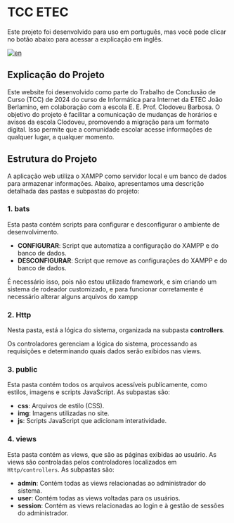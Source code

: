 # TCC ETEC

Este projeto foi desenvolvido para uso em português, mas você pode clicar no botão abaixo para acessar a explicação em inglês.

[![en](https://img.shields.io/badge/lang-en-red.svg)](https://github.com/GiovanniEliasDaRosa/TCC/blob/main/README.md)

## Explicação do Projeto

Este website foi desenvolvido como parte do Trabalho de Conclusão de Curso (TCC) de 2024 do curso de Informática para Internet da ETEC João Berlamino, em colaboração com a escola E. E. Prof. Clodoveu Barbosa. O objetivo do projeto é facilitar a comunicação de mudanças de horários e avisos da escola Clodoveu, promovendo a migração para um formato digital. Isso permite que a comunidade escolar acesse informações de qualquer lugar, a qualquer momento.

## Estrutura do Projeto

A aplicação web utiliza o XAMPP como servidor local e um banco de dados para armazenar informações. Abaixo, apresentamos uma descrição detalhada das pastas e subpastas do projeto:

### 1. bats

Esta pasta contém scripts para configurar e desconfigurar o ambiente de desenvolvimento.

- **CONFIGURAR**: Script que automatiza a configuração do XAMPP e do banco de dados.
- **DESCONFIGURAR**: Script que remove as configurações do XAMPP e do banco de dados.

É necessário isso, pois não estou utilizado framework, e sim criando um sistema de rodeador customizado, e para funcionar corretamente é necessário alterar alguns arquivos do xampp

### 2. Http

Nesta pasta, está a lógica do sistema, organizada na subpasta **controllers**.

Os controladores gerenciam a lógica do sistema, processando as requisições e determinando quais dados serão exibidos nas views.

### 3. public

Esta pasta contém todos os arquivos acessíveis publicamente, como estilos, imagens e scripts JavaScript. As subpastas são:

- **css**: Arquivos de estilo (CSS).
- **img**: Imagens utilizadas no site.
- **js**: Scripts JavaScript que adicionam interatividade.

### 4. views

Esta pasta contém as views, que são as páginas exibidas ao usuário. As views são controladas pelos controladores localizados em `Http/controllers`. As subpastas são:

- **admin**: Contém todas as views relacionadas ao administrador do sistema.
- **user**: Contém todas as views voltadas para os usuários.
- **session**: Contém as views relacionadas ao login e à gestão de sessões do administrador.
